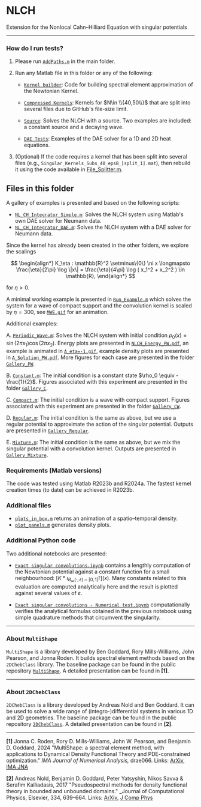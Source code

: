 # NLCH
Extension for the Nonlocal Cahn–Hilliard Equation with singular potentials

---

### How do I run tests? ###
 
1. Please run [`AddPaths.m`](AddPaths.m) in the main folder. 
2. Run any Matlab file in this folder or any of the following:

	* [`Kernel builder`](Kernel%20builder): Code for building spectral element approximation of the Newtonian Kernel.
	
	* [`Compressed Kernels`](Compressed%20Kernels): Kernels for $N\in \\{40,50\\}$ that are split into several files due to GitHub's file-size limit.

	* [`Source`](Source): Solves the NLCH with a source. Two examples are included: a constant source and a decaying wave.

	* [`DAE Tests`](DAE%20Tests): Examples of the DAE solver for a 1D and 2D heat equations.


3. (Optional) If the code requires a kernel that has been split into several files (e.g., `Singular_Kernels_Subs_40_epsB_[split_1].mat`), then rebuild it using the code available in [File_Splitter.m](Kernel%20builder/File_Splitter.m).

## Files in this folder

A gallery of examples is presented and based on the following scripts:

* [`NL_CH_Integrator_Simple.m`](NL_CH_Integrator_Simple.m): Solves the NLCH system using Matlab's own DAE solver for Neumann data.
* [`NL_CH_Integrator_DAE.m`](NL_CH_Integrator_DAE.m): Solves the NLCH system with a DAE solver for Neumann data.

Since the kernel has already been created in the other folders, we explore the scalings

$$
\begin{align*}
	K_\eta : \mathbb{R}^2 \setminus\{0\} \ni x  \longmapsto  \frac{\eta}{2\pi} \log \|x\| = \frac{\eta}{4\pi} \log ( x_1^2 + x_2^2 ) \in \mathbb{R},
\end{align*}
$$

for $\eta > 0$.

A minimal working example is presented in [`Run_Example.m`](Run_Example.m) which solves the system for a wave of compact support and the convolution kernel is scaled by $\eta = 300$, see [`MWE.gif`](MWE.gif) for an animation.

Additional examples:

A. [`Periodic_Wave.m`](Periodic_Wave.m): Solves the NLCH system with initial condition $\rho_0(x) = \sin(2\pi x_1) \cos(2\pi x_2)$. Energy plots are presented in [`NLCH_Energy_PW.pdf`](NLCH_Energy_PW.pdf), an example is animated in [`A_eta=-1.gif`](A_eta=-1.gif), example density plots are presented in [`A_Solution_PW.pdf`](A_Solution_PW.pdf). More figures for each case are presented in the folder [`Gallery_PW`](Gallery_PW).

B. [`Constant.m`](Constant.m): The initial condition is a constant state $\rho_0 \equiv -\frac{1}{2}$. Figures associated with this experiment are presented in the folder [`Gallery_C`](Gallery_C).

C. [`Compact.m`](Compact.m): The initial condition is a wave with compact support. Figures associated with this experiment are presented in the folder [`Gallery_CW`](Gallery_CW).

D. [`Regular.m`](Regular.m): The initial condition is the same as above, but we use a regular potential to approximate the action of the singular potential. Outputs are presented in [`Gallery_Regular`](`Gallery_Regular`).

E. [`Mixture.m`](Mixture.m): The initial condition is the same as above, but we mix the singular potential with a convolution kernel. Outputs are presented in [`Gallery_Mixture`](`Gallery_Mixture`).


### Requirements (Matlab versions)

The code was tested using Matlab R2023b and R2024a. The fastest kernel creation times (to date) can be achieved in R2023b.


### Additional files

* [`plots_in_box.m`](plots_in_box.m) returns an animation of a spatio–temporal density.
* [`plot_panels.m`](plot_panels.m) generates density plots.


### Additional Python code

Two additional notebooks are presented:

* [`Exact singular convolutions.ipynb`](Exact%20singular%20convolutions.ipynb) contains a lengthly computation of the Newtonian potential against a constant function for a small neighbourhood: $[K \ast \iota_{ B_\infty (\cdot; \varepsilon) \cap [0,1]^2 }] (x)$. Many constants related to this evaluation are computed analytically here and the result is plotted against several values of $\varepsilon$.

* [`Exact singular convolutions - Numerical test.ipynb`](Exact%20singular%20convolutions%20-%20Numerical%20test.ipynb) computationally verifies the analytical formulas obtained in the previous notebook using simple quadrature methods that circumvent the singularity.

---

### About `MultiShape`

`MultiShape` is a library developed by Ben Goddard, Rory Mills-Williams, John Pearson, and Jonna Roden. It builds spectral element methods based on the `2DChebClass` library. The baseline package can be found in the public repository [`MultiShape`](https://bitbucket.org/bdgoddard/multishapepublic/src/master/). A detailed presentation can be found in **[1]**.


---

### About `2DChebClass`


`2DChebClass` is a library developed by Andreas Nold and Ben Goddard. It can be used to solve a wide range of (integro-)differential systems in various 1D and 2D geometries. The baseline package can be found in the public repository [`2DChebClass`](https://github.com/NoldAndreas/2DChebClass). A detailed presentation can be found in **[2]**.

---

**[1]** Jonna C. Roden, Rory D. Mills-Williams, John W. Pearson, and Benjamin D. Goddard, 2024 "MultiShape: a spectral element method, with applications to Dynamical Density Functional Theory and PDE-constrained optimization." _IMA Journal of Numerical Analysis,_ drae066. Links: [ArXiv](https://arxiv.org/abs/2207.05589), [IMA JNA](https://doi.org/10.1093/imanum/drae066)


**[2]** Andreas Nold, Benjamin D. Goddard, Peter Yatsyshin, Nikos Savva & Serafim Kalliadasis, 2017 "Pseudospectral methods for density functional theory in bounded and unbounded domains." _Journal of Computational Physics, Elsevier, 334, 639–664. Links: [ArXiv](https://arxiv.org/abs/1701.06182), [J Comp Phys](https://doi.org/10.1016/j.jcp.2016.12.023)
